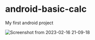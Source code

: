 # android-basic-calc
My first android project

![Screenshot from 2023-02-16 21-09-18](https://user-images.githubusercontent.com/96750700/219451498-9cc6ca5c-9f48-4f5b-a99e-d8a1d416a9a9.png)


